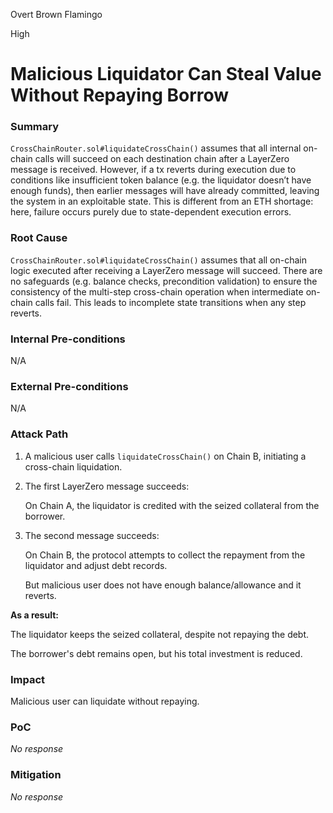 Overt Brown Flamingo

High

# Malicious Liquidator Can Steal Value Without Repaying Borrow

### Summary

`CrossChainRouter.sol#liquidateCrossChain()` assumes that all internal on-chain calls will succeed on each destination chain after a LayerZero message is received. However, if a tx reverts during execution due to conditions like insufficient token balance (e.g. the liquidator doesn’t have enough funds), then earlier messages will have already committed, leaving the system in an exploitable state. This is different from an ETH shortage: here, failure occurs purely due to state-dependent execution errors.

### Root Cause

`CrossChainRouter.sol#liquidateCrossChain()` assumes that all on-chain logic executed after receiving a LayerZero message will succeed. There are no safeguards (e.g. balance checks, precondition validation) to ensure the consistency of the multi-step cross-chain operation when intermediate on-chain calls fail. This leads to incomplete state transitions when any step reverts.

### Internal Pre-conditions

N/A

### External Pre-conditions

N/A

### Attack Path

1. A malicious user calls `liquidateCrossChain()` on Chain B, initiating a cross-chain liquidation.

2. The first LayerZero message succeeds:

    On Chain A, the liquidator is credited with the seized collateral from the borrower.

3. The second message succeeds:

    On Chain B, the protocol attempts to collect the repayment from the liquidator and adjust debt records.

    But malicious user does not have enough balance/allowance and it reverts.

**As a result:**

   The liquidator keeps the seized collateral, despite not repaying the debt.

   The borrower's debt remains open, but his total investment is reduced.

### Impact

Malicious user can liquidate without repaying.

### PoC

_No response_

### Mitigation

_No response_